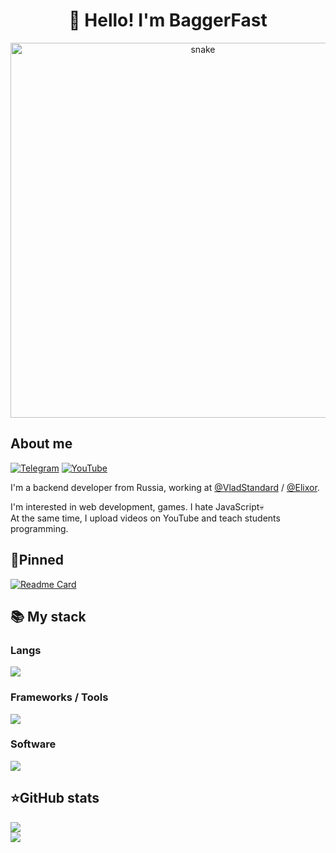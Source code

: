 <h1 align="center">👋 Hello! I'm BaggerFast </h1>

<p align="center">
 <img width="600" src="assets/github-snake.svg" alt="snake"/>
</p>

## About me
[![Telegram](https://img.shields.io/badge/-Telegram-2CA5E0?style=flat&logo=telegram&logoColor=white)](https://tlgg.ru/BaggerFast)
[![YouTube](https://img.shields.io/badge/-YouTube-FF0000?style=flat&logo=youtube&logoColor=white)](https://www.youtube.com/c/baggerfast)

I'm a backend developer from Russia, working at [@VladStandard](https://github.com/VladStandard) / [@Elixor](https://github.com/ElixorTeam).  

I'm interested in web development, games. I hate JavaScript💀  
At the same time, I upload videos on YouTube and teach students programming.

## 📌Pinned
[![Readme Card](https://github-readme-stats.vercel.app/api/pin/?username=BaggerFast&repo=ItManuals&theme=dracula&bg_color=00000000&)](https://github.com/BaggerFast/ItManuals)


  <summary><h2><b>📚 My stack</b></h2></summary>
  <p>
    <h3>Langs</h3>
    <img src="https://skillicons.dev/icons?i=typescript,py,javascript,html,css&perline=7" />
    <h3>Frameworks / Tools</h3>
    <img src="https://skillicons.dev/icons?i=react,redux,tailwind,linux,styledcomponents,git,figma,github,nextjs&perline=7" />
    <h3>Software</h3>
    <img src="https://skillicons.dev/icons?i=sublime,webstorm,postman,vscode&perline=7" />
    <br>
  </p>




  <summary><h2><b>⭐GitHub stats</b></h2></summary>
  <p>
   <img src="https://github-readme-stats.vercel.app/api/top-langs/?username=IluF1&theme=dracula&layout=compact&hide_border=true&bg_color=00000000" />
   <br>
   <img src="https://github-readme-stats.vercel.app/api?username=IluF1&count_private=true&show_icons=true&theme=dracula&hide_border=true&bg_color=00000000" />
    

  </p>

